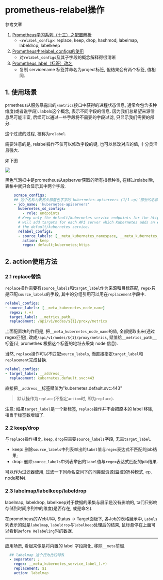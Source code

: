 # prometheus-relabel操作

参考文章

1. [Prometheus学习系列（十三）之配置解析](https://www.jianshu.com/p/fb5c82de935d)
    - `<relabel_config>`: replace, keep, drop, hashmod, labelmap, labeldrop, labelkeep
2. [Prometheus中relabel_configs的使用](https://www.li-rui.top/2019/04/16/monitor/Prometheus%E4%B8%ADrelabel_configs%E7%9A%84%E4%BD%BF%E7%94%A8/)
    - 对`relabel_configs`及其子字段的概念解释得很清晰
3. [Prometheus label（标签）改名](https://blog.csdn.net/qq_31977125/article/details/121556992)
    - 复制 servicename 标签并命名为project标签, 但结果会有两个标签, 值相同.

## 1. 使用场景

prmetheus从服务暴露出的`/metrics`接口中获得的进程状态信息, 通常会包含多种维度(或者说字段). labels这个概念, 表示不同字段的信息. 因为我们总希望来源信息尽可能丰富, 后续可以通过一些手段将不需要的字段过滤, 只显示我们需要的部分. 

这个过滤的过程, 被称为`relabel`. 

需要注意的是, relabel操作不仅可以修改字段的键, 也可以修改对应的值, 十分灵活且强大.

如下图

![](https://gitee.com/generals-space/gitimg/raw/master/CD13204C0C8EBC0C93015F9F86851AFE.png)

黑色气泡框中是prometheus从apiserver获取的所有指标种类, 在经过relabel后, 表格中就只会显示其中两个字段.

```yaml
    scrape_configs:
    ## 这个名称为表格头部蓝色字字的`kubernetes-apiservers (1/1 up)`部分的名称.
    - job_name: 'kubernetes-apiservers'
      kubernetes_sd_configs:
        - role: endpoints
      # Keep only the default/kubernetes service endpoints for the https port. This
      # will add targets for each API server which Kubernetes adds an endpoint to
      # the default/kubernetes service.
      relabel_configs:
      - source_labels: [__meta_kubernetes_namespace, __meta_kubernetes_service_name, __meta_kubernetes_endpoint_port_name]
        action: keep
        regex: default;kubernetes;https
```

## 2. action使用方法

### 2.1 replace替换

`replace`操作需要有`source_labels`和`target_label`作为来源和目标匹配, `regex`只是匹配`source_labels`的手段, 其中的分组引用可以用在`replacement`字段中.

```yaml
relabel_configs:
- source_labels: [__meta_kubernetes_node_name]
  regex: (.+)
  target_label: __metrics_path__
  replacement: /api/v1/nodes/${1}/proxy/metrics
```

上面配置块的作用是, 把`__meta_kubernetes_node_name`的值, 全部提取出来(通过regex匹配), 改成`/api/v1/nodes/${1}/proxy/metrics`, 赋值给`__metrics_path__`标签(让 promethes 根据这个标签的地址去采集 node 信息).

当然, `replace`操作可以不匹配`source_labels`, 而直接指定`target_label`和`replacement`完成替换.

```yaml
relabel_configs:
- target_label: __address__
  replacement: kubernetes.default.svc:443
```

直接把`__address__`标签赋值为"kubernetes.default.svc:443"

> 默认操作为`replace`(不指定`action`时, 即为`replace`).

注意: 如果`target_label`是一个新标签, `replace`操作并不会把原本的 label 移除, 相当于标签数增加了.

### 2.2 keep/drop

与`replace`操作相比, `keep`, `drop`只需要`source_labels`字段, 无需`target_label`.

- keep: 删除`source_labels`中列表举出的`label`值与`regex`表达式不匹配的job结果; 
- drop: 删除`source_labels`中列表举出的`label`值与`regex`表达式匹配的job结果. 

可以作为过滤器使用, 过滤一下同命名空间下的同类型资源(监控的5种模式, ep, node那种).

### 2.3 labelmap/labelkeep/labeldrop

labelmap, labeldrop, labelkeep对于数据的采集与展示是没有影响的, ta们只影响存储到时间序列中的维度(是否存在, 或是命名).

在prometheus的WebUI中, Status -> Target面板下, 各Job的表格展示中, `Labels`列表示的就是`labelmap`, `labeldrop`与`labelkeep`处理后的结果, 鼠标悬停在上面可以看到`Before Relabeling`时的数据.

------

应用场景, 看起来像是将内置的 label 字段简化, 移除`__meta`前缀.

```yaml
  ## labelmap 这个行为比较特殊
  - separator: ;
    regex: __meta_kubernetes_service_label_(.+)
    replacement: $1
    action: labelmap
```
